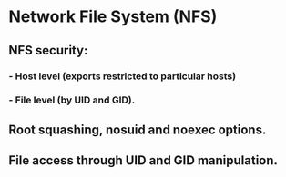 # Network File System (NFS)

## NFS security: 
### - Host level (exports restricted to particular hosts)
### - File level (by UID and GID).

## Root squashing, nosuid and noexec options.

## File access through UID and GID manipulation.

